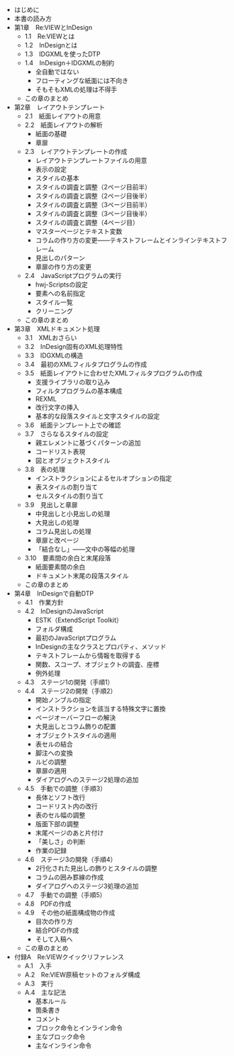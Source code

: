 - はじめに
- 本書の読み方
- 第1章　Re:VIEWとInDesign
  - 1.1　Re:VIEWとは
  - 1.2　InDesignとは
  - 1.3　IDGXMLを使ったDTP
  - 1.4　InDesign＋IDGXMLの制約
    - 全自動ではない
    - フローティングな紙面には不向き
    - そもそもXMLの処理は不得手
  - この章のまとめ
- 第2章　レイアウトテンプレート
  - 2.1　紙面レイアウトの用意
  - 2.2　紙面レイアウトの解析
    - 紙面の基礎
    - 章扉
  - 2.3　レイアウトテンプレートの作成
    - レイアウトテンプレートファイルの用意
    - 表示の設定
    - スタイルの基本
    - スタイルの調査と調整（2ページ目前半）
    - スタイルの調査と調整（2ページ目後半）
    - スタイルの調査と調整（3ページ目前半）
    - スタイルの調査と調整（3ページ目後半）
    - スタイルの調査と調整（4ページ目）
    - マスターページとテキスト変数
    - コラムの作り方の変更――テキストフレームとインラインテキストフレーム
    - 見出しのパターン
    - 章扉の作り方の変更
  - 2.4　JavaScriptプログラムの実行
    - hwj-Scriptsの設定
    - 要素への名前指定
    - スタイル一覧
    - クリーニング
  - この章のまとめ
- 第3章　XMLドキュメント処理
  - 3.1　XMLおさらい
  - 3.2　InDesign固有のXML処理特性
  - 3.3　IDGXMLの構造
  - 3.4　最初のXMLフィルタプログラムの作成
  - 3.5　紙面レイアウトに合わせたXMLフィルタプログラムの作成
    - 支援ライブラリの取り込み
    - フィルタプログラムの基本構成
    - REXML
    - 改行文字の挿入
    - 基本的な段落スタイルと文字スタイルの設定
  - 3.6　紙面テンプレート上での確認
  - 3.7　さらなるスタイルの設定
    - 親エレメントに基づくパターンの追加
    - コードリスト表現
    - 図とオブジェクトスタイル
  - 3.8　表の処理
    - インストラクションによるセルオプションの指定
    - 表スタイルの割り当て
    - セルスタイルの割り当て
  - 3.9　見出しと章扉
    - 中見出しと小見出しの処理
    - 大見出しの処理
    - コラム見出しの処理
    - 章扉と改ページ
    - 「結合なし」――文中の等幅の処理
  - 3.10　要素間の余白と末尾段落
    - 紙面要素間の余白
    - ドキュメント末尾の段落スタイル
  - この章のまとめ
- 第4章　InDesignで自動DTP
  - 4.1　作業方針
  - 4.2　InDesignのJavaScript
    - ESTK（ExtendScript Toolkit）
    - フォルダ構成
    - 最初のJavaScriptプログラム
    - InDesignの主なクラスとプロパティ、メソッド
    - テキストフレームから情報を取得する
    - 関数、スコープ、オブジェクトの調査、座標
    - 例外処理
  - 4.3　ステージ1の開発（手順1）
  - 4.4　ステージ2の開発（手順2）
    - 開始ノンブルの指定
    - インストラクションを該当する特殊文字に置換
    - ページオーバーフローの解決
    - 大見出しとコラム飾りの配置
    - オブジェクトスタイルの適用
    - 表セルの結合
    - 脚注への変換
    - ルビの調整
    - 章扉の適用
    - ダイアログへのステージ2処理の追加
  - 4.5　手動での調整（手順3）
    - 長体とソフト改行
    - コードリスト内の改行
    - 表のセル幅の調整
    - 版面下部の調整
    - 末尾ページのあと片付け
    - 「美しさ」の判断
    - 作業の記録
  - 4.6　ステージ3の開発（手順4）
    - 2行化された見出しの飾りとスタイルの調整
    - コラムの囲み罫線の作成
    - ダイアログへのステージ3処理の追加
  - 4.7　手動での調整（手順5）
  - 4.8　PDFの作成
  - 4.9　その他の紙面構成物の作成
    - 目次の作り方
    - 結合PDFの作成
    - そして入稿へ
  - この章のまとめ
- 付録A　Re:VIEWクイックリファレンス
  - A.1　入手
  - A.2　Re:VIEW原稿セットのフォルダ構成
  - A.3　実行
  - A.4　主な記法
    - 基本ルール
    - 箇条書き
    - コメント
    - ブロック命令とインライン命令
    - 主なブロック命令
    - 主なインライン命令
